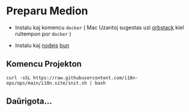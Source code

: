 # Preparu Medion

* Instalu kaj komencu `docker` ( Mac Uzantoj sugestas uzi [orbstack](https://orbstack.dev) kiel rultempon por `docker` )

* Instalu kaj [nodejs](https://nodejs.org/en/download/package-manager) [bun](https://bun.sh/docs/installation)

## Komencu Projekton

```
curl -sSL https://raw.githubusercontent.com/i18n-ops/ops/main/i18n.site/init.sh | bash
```

## Daŭrigota…